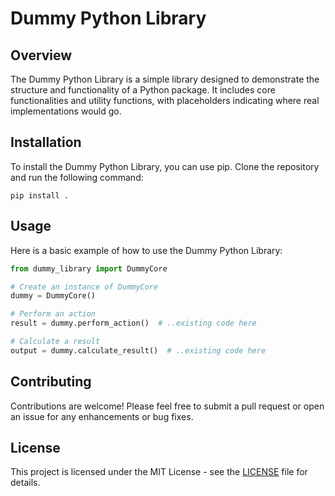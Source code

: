 # Dummy Python Library

## Overview

The Dummy Python Library is a simple library designed to demonstrate the structure and functionality of a Python package. It includes core functionalities and utility functions, with placeholders indicating where real implementations would go.

## Installation

To install the Dummy Python Library, you can use pip. Clone the repository and run the following command:

```
pip install .
```

## Usage

Here is a basic example of how to use the Dummy Python Library:

```python
from dummy_library import DummyCore

# Create an instance of DummyCore
dummy = DummyCore()

# Perform an action
result = dummy.perform_action()  # ..existing code here

# Calculate a result
output = dummy.calculate_result()  # ..existing code here
```

## Contributing

Contributions are welcome! Please feel free to submit a pull request or open an issue for any enhancements or bug fixes.

## License

This project is licensed under the MIT License - see the [LICENSE](LICENSE) file for details.